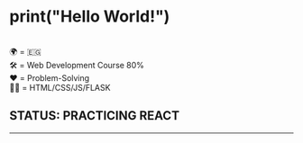 <h1>print("Hello World!")</h1><br>
🌍 = 🇪🇬<br>
🛠 = Web Development Course 80% <br>
❤️ = Problem-Solving <br>
🧑‍💻 = HTML/CSS/JS/FLASK
<H2>STATUS: PRACTICING REACT </H2><hr>
